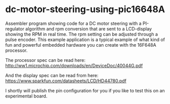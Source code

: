 # dc-motor-steering-using-pic16648A
Assembler program showing code for a DC motor steering with a PI-regulator algorithm and rpm conversion that are sent to a LCD-display showing the RPM in real time. The rpm setting can be adjusted through a pulse encoder. This example application is a typical example of what kind of fun and powerful embedded hardware you can create with the 16F648A processor.

The processor spec can be read here: http://ww1.microchip.com/downloads/en/DeviceDoc/40044G.pdf

And the display spec can be read from here: https://www.sparkfun.com/datasheets/LCD/HD44780.pdf

I shortly will publish the pin configuration for you if you like to test this on an experimental board.

